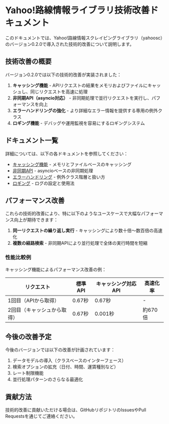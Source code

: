 # Yahoo!路線情報ライブラリ技術改善ドキュメント

このドキュメントでは、Yahoo!路線情報スクレイピングライブラリ（yahoosc）のバージョン0.2.0で導入された技術的改善について説明します。

## 技術改善の概要

バージョン0.2.0では以下の技術的改善が実装されました：

1. **キャッシング機能** - APIリクエストの結果をメモリおよびファイルにキャッシュし、同じリクエストを高速に処理
2. **非同期API（asyncio対応）** - 非同期処理で並行リクエストを実行し、パフォーマンスを向上
3. **エラーハンドリングの強化** - より詳細なエラー情報を提供する専用の例外クラス
4. **ロギング機能** - デバッグや運用監視を容易にするロギングシステム

## ドキュメント一覧

詳細については、以下の各ドキュメントを参照してください：

- [キャッシング機能](caching.md) - メモリとファイルベースのキャッシング
- [非同期API](async_api.md) - asyncioベースの非同期処理
- [エラーハンドリング](error_handling.md) - 例外クラス階層と扱い方
- [ロギング](logging.md) - ログの設定と使用法

## パフォーマンス改善

これらの技術的改善により、特に以下のようなユースケースで大幅なパフォーマンス向上が期待できます：

1. **同一リクエストの繰り返し実行** - キャッシングにより数十倍〜数百倍の高速化
2. **複数の経路検索** - 非同期APIにより並行処理で全体の実行時間を短縮

### 性能比較例

キャッシング機能によるパフォーマンス改善の例：

| リクエスト | 標準API | キャッシング対応API | 高速化率 |
|----------|--------|-----------------|-------|
| 1回目（APIから取得） | 0.67秒 | 0.67秒 | - |
| 2回目（キャッシュから取得） | 0.67秒 | 0.001秒 | 約670倍 |

## 今後の改善予定

今後のバージョンでは以下の改善が計画されています：

1. データモデルの導入（クラスベースのインターフェース）
2. 検索オプションの拡充（日付、時間、運賃種別など）
3. レート制限機能
4. 並行処理パターンのさらなる最適化

## 貢献方法

技術的改善に貢献いただける場合は、GitHubリポジトリのIssuesやPull Requestsを通じてご連絡ください。